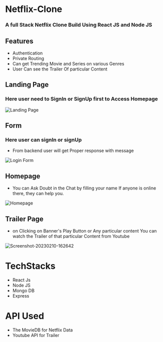 
# Netflix-Clone

### A full Stack Netflix Clone Build Using React JS and Node JS

## Features

 - Authentication 
 - Private Routing
 - Can get Trending Movie and Series on various Genres 
 - User Can see the Trailer Of particular Content


## Landing Page
### Here user need to SignIn or SignUp first to Access Homepage 

<img src="https://i.ibb.co/tYKfX6D/Screenshot-20230210-162536.png" alt="Landing Page" border="0" />

## Form
 ### Here user can signIn or signUp
 - From backend user will get Proper response with message 

<img src="https://i.ibb.co/w4jSDXv/Screenshot-20230210-162603.png" alt="Login Form" border="0" />


## Homepage 

- You can Ask Doubt in the Chat by filling your name If anyone is online there, they can help you.

<img src="https://i.ibb.co/dW9Xvm1/Screenshot-20230210-162624.png" alt="Homepage" border="0" />

## Trailer Page

- on Clicking on Banner's Play Button or Any particular content You can watch the Trailer of that particular Content from Youtube
<img src="https://i.ibb.co/DKNKsWs/Screenshot-20230210-162642.png" alt="Screenshot-20230210-162642" border="0" />



# TechStacks
- React Js
- Node JS
- Mongo DB 
- Express 

# API Used
- The MovieDB for Netflix Data
- Youtube API for Trailer

